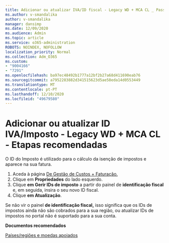 ```yaml
---
title: Adicionar ou atualizar IVA/ID fiscal - Legacy WD + MCA CL _ Passos recomendados
ms.author: v-smandalika
author: v-smandalika
manager: dansimp
ms.date: 12/09/2020
ms.audience: Admin
ms.topic: article
ms.service: o365-administration
ROBOTS: NOINDEX, NOFOLLOW
localization_priority: Normal
ms.collection: Adm_O365
ms.custom:
- "9004166"
- "7291"
ms.openlocfilehash: ba97ec48492b1777a12bf2b27a68d411690eab76
ms.sourcegitcommit: a7952283882d341515623d5ae58eda14d0553449
ms.translationtype: MT
ms.contentlocale: pt-PT
ms.lasthandoff: 12/10/2020
ms.locfileid: "49679580"
---
```

# <a name="add-or-update-vattax-id---legacy-wd--mca-cl---recommended-steps"></a>Adicionar ou atualizar ID IVA/Imposto - Legacy WD + MCA CL - Etapas recomendadas

O ID do Imposto é utilizado para o cálculo da isenção de impostos e aparece na sua fatura.

1. Aceda à página [De Gestão de Custos + Faturação.](https://ms.portal.azure.com/#blade/Microsoft_Azure_GTM/ModernBillingMenuBlade/Overview) 
2. Clique em **Propriedades** do lado esquerdo. 
3. Clique **em Gerir IDs de imposto** a partir do painel de **identificação fiscal** e, em seguida, insira o seu novo ID fiscal.
4. Clique **em Atualização**. 

Se não vir o painel **de identificação fiscal,** isso significa que os IDs de impostos ainda não são cobrados para a sua região, ou atualizar IDs de impostos no portal não é suportado para a sua conta.

**Documentos recomendados**

[Países/regiões e moedas apoiados](https://azure.microsoft.com/pricing/faq/)

